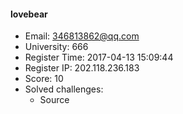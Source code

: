 #### lovebear  

* Email: 346813862@qq.com  
* University: 666  
* Register Time: 2017-04-13 15:09:44  
* Register IP: 202.118.236.183  
* Score: 10  
* Solved challenges: 
  * Source  
